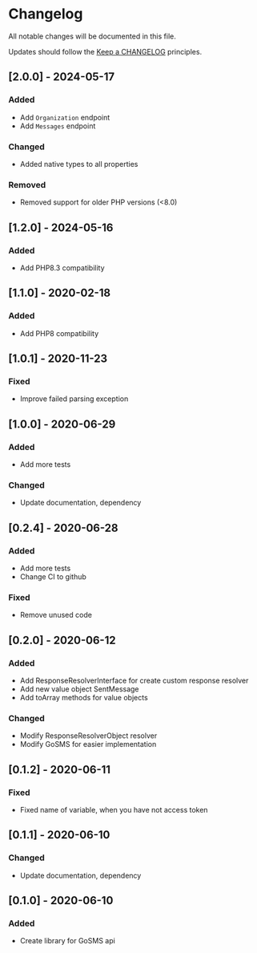 # Changelog

All notable changes will be documented in this file.

Updates should follow the [Keep a CHANGELOG](http://keepachangelog.com/) principles.

## [2.0.0] - 2024-05-17
### Added
- Add `Organization` endpoint
- Add `Messages` endpoint

### Changed
- Added native types to all properties

### Removed
- Removed support for older PHP versions (<8.0)

## [1.2.0] - 2024-05-16

### Added
- Add PHP8.3 compatibility

## [1.1.0] - 2020-02-18

### Added
- Add PHP8 compatibility

## [1.0.1] - 2020-11-23

### Fixed
- Improve failed parsing exception

## [1.0.0] - 2020-06-29

### Added
- Add more tests

### Changed
- Update documentation, dependency

## [0.2.4] - 2020-06-28

### Added
- Add more tests
- Change CI to github

### Fixed
- Remove unused code

## [0.2.0] - 2020-06-12

### Added
- Add ResponseResolverInterface for create custom response resolver
- Add new value object SentMessage
- Add toArray methods for value objects

### Changed
- Modify ResponseResolverObject resolver
- Modify GoSMS for easier implementation

## [0.1.2] - 2020-06-11

### Fixed
- Fixed name of variable, when you have not access token

## [0.1.1] - 2020-06-10

### Changed
- Update documentation, dependency

## [0.1.0] - 2020-06-10

### Added
- Create library for GoSMS api
